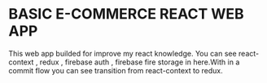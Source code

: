 # BASIC E-COMMERCE REACT WEB APP
This web app builded for improve my react knowledge. You can see react-context , redux , firebase auth , firebase fire storage in here.With in a commit flow you can see transition from react-context to redux. 
